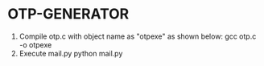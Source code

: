 # OTP-GENERATOR

1. Compile otp.c with object name as "otpexe" as shown below:
  gcc otp.c -o otpexe
2. Execute mail.py
  python mail.py
